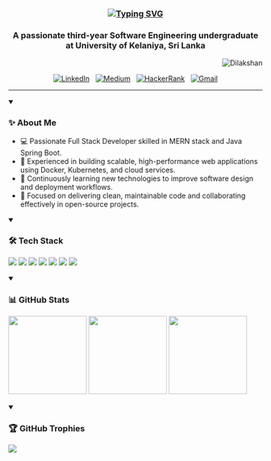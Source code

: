 <h3 align="center">
  <a href="https://git.io/typing-svg">
    <img src="https://readme-typing-svg.demolab.com?font=Fira+Code&weight=600&size=20&pause=1000&color=2A93F7&vCenter=true&multiline=true&random=true&width=435&lines=Hi%F0%9F%91%8B,+I'm+Sivanathan+Dilakshan" alt="Typing SVG" />
  </a>
</h3>

<h3 align="center">
  A passionate third-year Software Engineering undergraduate at University of Kelaniya, Sri Lanka
</h3>

<p align="right">
  <img src="https://komarev.com/ghpvc/?username=SGDilakshan&label=Profile%20views&color=0e75b6&style=flat" alt="Dilakshan" />
</p>

<p align="center">
  <a href="https://www.linkedin.com/in/sivanathandilakshan/"><img alt="LinkedIn" src="https://img.shields.io/badge/linkedin-blue?style=for-the-badge&logo=linkedin&logoColor=white"></a>&nbsp;&nbsp;
  <a href="https://medium.com/@sivanathandilakshan"><img alt="Medium" src="https://img.shields.io/badge/medium-white?style=for-the-badge&logo=medium&logoColor=black"></a>&nbsp;&nbsp;
  <a href="https://www.hackerrank.com/profile/sgd_dilakshan"><img alt="HackerRank" src="https://img.shields.io/badge/HackerRank-darkgreen?style=for-the-badge&logo=hackerrank"></a>&nbsp;&nbsp;
  <a href="mailto:dilakshan.info@gmail.com"><img alt="Gmail" src="https://img.shields.io/badge/contact%20me-red?style=for-the-badge&logo=gmail&logoColor=white"></a>
</p>

<hr>

<details open>
  <summary><h3>✨ About Me</h3></summary>
  <ul>
    <li>💻 Passionate Full Stack Developer skilled in MERN stack and Java Spring Boot.</li>
    <li>🚀 Experienced in building scalable, high-performance web applications using Docker, Kubernetes, and cloud services.</li>
    <li>🌱 Continuously learning new technologies to improve software design and deployment workflows.</li>
    <li>🎯 Focused on delivering clean, maintainable code and collaborating effectively in open-source projects.</li>
  </ul>
</details>

<details open>
  <summary><h3>🛠️ Tech Stack</h3></summary>
  <p>
    <!-- Programming Languages -->
    <img src="https://skillicons.dev/icons?i=java,js,ts,php,html,css" />
    <!-- Frontend Frameworks & Styling -->
    <img src="https://skillicons.dev/icons?i=react,nextjs,redux,tailwind,bootstrap" />
    <!-- Backend & API -->
    <img src="https://skillicons.dev/icons?i=nodejs,express,spring" />
    <!-- Databases -->
    <img src="https://skillicons.dev/icons?i=mysql,mongodb,firebase" />
    <!-- DevOps & CI/CD -->
    <img src="https://skillicons.dev/icons?i=docker,kubernetes,githubactions" />
    <!-- Tools & Platforms -->
    <img src="https://skillicons.dev/icons?i=git,github,postman,maven,vscode" />
    <!-- Cloud Providers -->
    <img src="https://skillicons.dev/icons?i=aws,vercel,netlify" />
  </p>
</details>


<details open>
  <summary><h3>📊 GitHub Stats</h3></summary>
  <p>
    <img src="https://github-readme-stats.vercel.app/api?username=SGDilakshan&theme=holi&show_icons=true&count_private=true" height="155em" />
    <img src="https://github-readme-stats.vercel.app/api/top-langs/?username=SGDilakshan&layout=compact&theme=holi" height="155em" />
    <img src="https://nirzak-streak-stats.vercel.app/?user=SGDilakshan&theme=holi" height="155em" />
  </p>
</details>

<details open>
  <summary><h3>🏆 GitHub Trophies</h3></summary>
  <p>
    <img src="https://github-profile-trophy.vercel.app/?username=SGDilakshan&theme=holi&no-frame=false&margin-w=8" />
  </p>
</details>

<!--
<details open>
  <summary><h3>📝 My Top Blogs</h3></summary>
  <ul>
    <li><a href="#">Getting Started with the MERN Stack</a></li>
    <li><a href="#">Getting Started with Microservices</a></li>
    <li><a href="#">Mastering Design Patterns in Java</a></li>
    <li><a href="#">SOLID Principles Explained in Java</a></li>
    <li><a href="#">Understanding State Management in React.js</a></li>
  </ul>
</details>
-->
